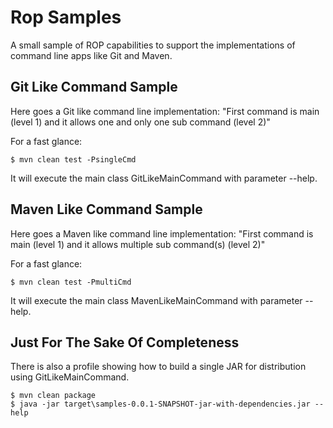 # Rop Samples

A small sample of ROP capabilities to support the implementations of command line apps like Git and Maven.


## Git Like Command Sample

Here goes a Git like command line implementation: "First command is main (level 1) and it allows one and only one sub command (level 2)"

For a fast glance:

```
$ mvn clean test -PsingleCmd 
```

It will execute the main class GitLikeMainCommand with parameter --help.


## Maven Like Command Sample

Here goes a Maven like command line implementation: "First command is main (level 1) and it allows multiple sub command(s) (level 2)"

For a fast glance:

```
$ mvn clean test -PmultiCmd 
```

It will execute the main class MavenLikeMainCommand with parameter --help.


## Just For The Sake Of Completeness

There is also a profile showing how to build a single JAR for distribution using GitLikeMainCommand.

```
$ mvn clean package
$ java -jar target\samples-0.0.1-SNAPSHOT-jar-with-dependencies.jar --help
```


